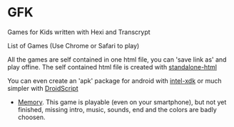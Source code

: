 # GFK  

Games for Kids written with Hexi and Transcrypt  

List of Games (Use Chrome or Safari to play)  

All the games are self contained in one html file, you can 'save link as' and play offine. 
The self contained html file is created with [standalone-html](https://github.com/jgm/standalone-html)

You can even create an 'apk' package for android with [intel-xdk](https://software.intel.com/fr-fr/intel-xdk) or much simpler with [DroidScript](http://droidscript.org/)



* [Memory](https://rawgit.com/artyprog/GFK/master/halloffame/memory.html). This game is playable (even on your smartphone), but not yet    finished, missing intro, music, sounds, end and the colors are badly choosen.  





